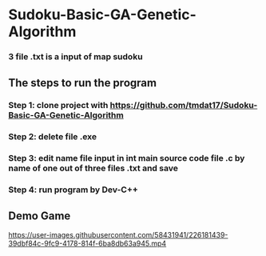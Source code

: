 # Sudoku-Basic-GA-Genetic-Algorithm
### 3 file .txt is a input of map sudoku
## The steps to run the program
### Step 1: clone project with https://github.com/tmdat17/Sudoku-Basic-GA-Genetic-Algorithm
### Step 2: delete file .exe
### Step 3: edit name file input in int main source code file .c by name of one out of three files .txt and save
### Step 4: run program by Dev-C++ 
## Demo Game






https://user-images.githubusercontent.com/58431941/226181439-39dbf84c-9fc9-4178-814f-6ba8db63a945.mp4

